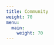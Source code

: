 ```yaml
---
title: Community
weight: 70
menu:
  main:
    weight: 70
---
```


<!--add blocks of content here to add more sections to the community page -->
